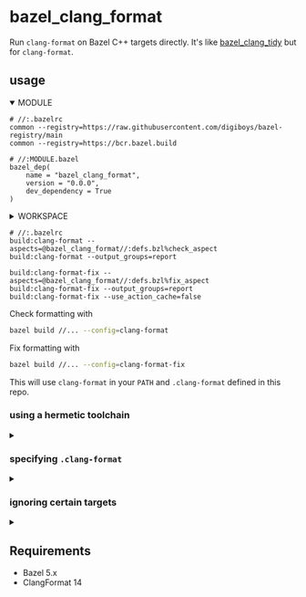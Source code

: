 # bazel_clang_format

Run `clang-format` on Bazel C++ targets directly. It's like
[bazel_clang_tidy](https://github.com/erenon/bazel_clang_tidy) but for
`clang-format`.

## usage

<details open><summary>MODULE</summary>

```starlark
# //:.bazelrc
common --registry=https://raw.githubusercontent.com/digiboys/bazel-registry/main
common --registry=https://bcr.bazel.build
```

```starlark
# //:MODULE.bazel
bazel_dep(
    name = "bazel_clang_format",
    version = "0.0.0",
    dev_dependency = True
)
```

</details>

<details><summary>WORKSPACE</summary>

```starlark
# //:WORKSPACE.bazel
load("@bazel_tools//tools/build_defs/repo:http.bzl", "http_repository")

BAZEL_CLANG_FORMAT_COMMIT = ...

http_repository(
    name = "bazel_clang_format",
    integrity = ...,
    strip_prefix = "bazel_clang_format-{commit}".format(
        commit = BAZEL_CLANG_FORMAT_COMMIT,
    ),
    url = "https://github.com/oliverlee/bazel_clang_format/archive/{commit}.tar.gz".format(
        commit = BAZEL_CLANG_FORMAT_COMMIT,
    ),
)
```

</details>


```starlark
# //:.bazelrc
build:clang-format --aspects=@bazel_clang_format//:defs.bzl%check_aspect
build:clang-format --output_groups=report

build:clang-format-fix --aspects=@bazel_clang_format//:defs.bzl%fix_aspect
build:clang-format-fix --output_groups=report
build:clang-format-fix --use_action_cache=false
```

Check formatting with

```sh
bazel build //... --config=clang-format
```

Fix formatting with

```sh
bazel build //... --config=clang-format-fix
```

This will use `clang-format` in your `PATH` and `.clang-format` defined in this
repo.

### using a hermetic toolchain

<details><summary></summary>

To specify a specific binary (e.g. `clang-format` is specified by a hermetic
toolchain like [this](https://github.com/grailbio/bazel-toolchain)), update the
build setting in `.bazelrc`.

```Starlark
# //:.bazelrc
build:clang-format-base --output_groups=report
build:clang-format-base --@bazel_clang_format//:binary=@llvm18//:clang-format

build:clang-format --aspects=@bazel_clang_format//:defs.bzl%check_aspect

build:clang-format-fix --aspects=@bazel_clang_format//:defs.bzl%fix_aspect
build:clang-format-fix --use_action_cache=false
```

</details>

### specifying `.clang-format`

<details><summary></summary>

To override the default `.clang-format`, define a `filegroup` containing the
replacement config and update build setting in `.bazelrc`.

```Starlark
# //:BUILD.bazel

load("@bazel_clang_format//:defs.bzl")

filegroup(
    name = "clang-format-config",
    srcs = [".clang-format"],
    visibility = ["//visibility:public"],
)
```

```Starlark
# //:.bazelrc
build:clang-format-base --output_groups=report
build:clang-format-base --@bazel_clang_format//:config=//:clang-format-config
...
```

</details>

### ignoring certain targets

<details><summary></summary>

Formatting can be skipped for certain targets by specifying a filegroup

```Starlark
# //:BUILD.bazel

filegroup(
    name = "clang-format-ignore",
    srcs = [
       "//third_party/lib1",
       "//third_party/lib2",
    ],
)
```

```Starlark
# //:.bazelrc

build:clang-format-base --output_groups=report
build:clang-format-base --@bazel_clang_format//:ignore=//:clang-format-ignore
...
```

</details>

## Requirements

- Bazel 5.x
- ClangFormat 14
